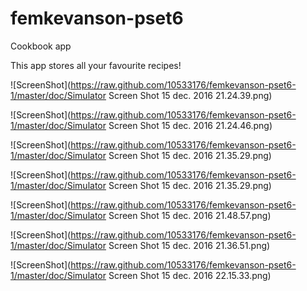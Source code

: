 # femkevanson-pset6
Cookbook app

This app stores all your favourite recipes! 

![ScreenShot](https://raw.github.com/10533176/femkevanson-pset6-1/master/doc/Simulator Screen Shot 15 dec. 2016 21.24.39.png)

![ScreenShot](https://raw.github.com/10533176/femkevanson-pset6-1/master/doc/Simulator Screen Shot 15 dec. 2016 21.24.46.png)

![ScreenShot](https://raw.github.com/10533176/femkevanson-pset6-1/master/doc/Simulator Screen Shot 15 dec. 2016 21.35.29.png)

![ScreenShot](https://raw.github.com/10533176/femkevanson-pset6-1/master/doc/Simulator Screen Shot 15 dec. 2016 21.35.29.png)

![ScreenShot](https://raw.github.com/10533176/femkevanson-pset6-1/master/doc/Simulator Screen Shot 15 dec. 2016 21.48.57.png)

![ScreenShot](https://raw.github.com/10533176/femkevanson-pset6-1/master/doc/Simulator Screen Shot 15 dec. 2016 21.36.51.png)

![ScreenShot](https://raw.github.com/10533176/femkevanson-pset6-1/master/doc/Simulator Screen Shot 15 dec. 2016 22.15.33.png)




